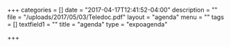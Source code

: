 +++
categories = []
date = "2017-04-17T12:41:52-04:00"
description = ""
file = "/uploads/2017/05/03/Teledoc.pdf"
layout = "agenda"
menu = ""
tags = []
textfield1 = ""
title = "agenda"
type = "expoagenda"

+++


